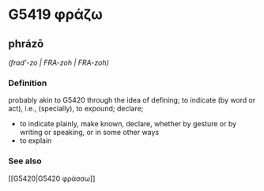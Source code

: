 # G5419 φράζω

## phrázō

_(frad'-zo | FRA-zoh | FRA-zoh)_

### Definition

probably akin to G5420 through the idea of defining; to indicate (by word or act), i.e., (specially), to expound; declare; 

- to indicate plainly, make known, declare, whether by gesture or by writing or speaking, or in some other ways
- to explain

### See also

[[G5420|G5420 φράσσω]]
